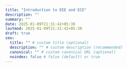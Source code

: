 ```yaml
---
title: "Introduction to EEE and ECE"
description: ""
summary: ""
date: 2025-01-09T21:31:42+05:30
lastmod: 2025-01-09T21:31:42+05:30
draft: true
seo:
  title: "" # custom title (optional)
  description: "" # custom description (recommended)
  canonical: "" # custom canonical URL (optional)
  noindex: false # false (default) or true
---
```

